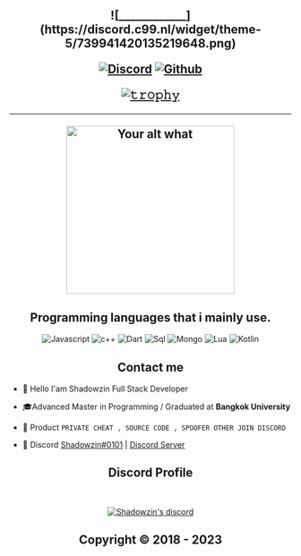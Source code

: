 <h2 align="center">
<p align="center">
![____________](https://discord.c99.nl/widget/theme-5/739941420135219648.png)

<p align="center">
    <a href="https://discord.com/users/943374631644045363">
   <img alt="Discord" src="https://img.shields.io/badge/Discord-Fnoberz%230001-7289DA?style=for-the-badge&logo=discord&logoColor=7289DA&logoWidth=10&labelColor=000'"></a>  
  <a href="https://github.com/ShadowzinOFC?">
   <img alt="Github" src="https://img.shields.io/github/followers/Fnoberz?color=7289DA&logo=github&label=Followers&style=for-the-badge&logoWidth=10&labelColor=000'"></a>   
  
  
[![𝚝𝚛𝚘𝚙𝚑𝚢](https://github-profile-trophy.vercel.app/?username=Fnoberz&column=8&margin-w=10&margin-h=0&no-bg=true&no-frame=true&theme=dark_dimmed)](https://github.com/ryo-ma)

  ----


<p align="center">
<img src="https://readme-spotify-status-liart.vercel.app/api/run-spotify-status" alt="Your alt what" width="300" align/>
</p>


<h2 align="center">Programming languages that i mainly use.</h2>
<p align="center">
  <img alt="Javascript" src="https://img.shields.io/badge/-JavaScript-090909?style=for-the-badge&logo=JavaScript&logoColor=E9D54D"></a> 
  <img alt="c++" src="https://img.shields.io/badge/-C++-090909?style=for-the-badge&logo=C%2b%2b&logoColor=6296CC"></a> 
  <img alt="Dart" src="https://img.shields.io/badge/-Dart-090909?style=for-the-badge&logo=dart&logoColor=097CDB"></a>    
  <img alt="Sql" src="https://img.shields.io/badge/-Sql-090909?style=for-the-badge&logo=mysql&logoColor=00648B"></a> 
  <img alt="Mongo" src="https://img.shields.io/badge/-MongoDB-090909?style=for-the-badge&logo=MongoDB&logoColor=00648B"></a>
  <img alt="Lua" src="https://img.shields.io/badge/-LUA-090909?style=for-the-badge&logo=Lua&logoColor=00648B"></a>
  <img alt="Kotlin" src="https://img.shields.io/badge/-Kotlin-090909?style=for-the-badge&logo=Kotlin&logoColor=00648B"></a> 
</p>
  

<h2 align="center">Contact me</h2>

- 👋 Hello I'am Shadowzin Full Stack Developer

- 🎓Advanced Master in Programming / Graduated at **Bangkok University**

- 🛒 Product `PRIVATE CHEAT , SOURCE CODE , SPOOFER OTHER JOIN DISCORD`

- 💬 Discord [Shadowzin#0101](https://discord.com/users/739941420135219648) | [Discord Server](https://discord.gg/7PQVQG9cv2)




<h2 align="center">Discord Profile</h2><br>
  <p align="center">
    <a href="https://discord.gg/7PQVQG9cv2">
        <img title="Shadowzin Community" alt="Shadowzin's discord" src="https://discord.c99.nl/widget/theme-5/739941420135219648.png"/>
    </a>
</p>

</p>

<h2 align="center"> Copyright © 2018 - 2023  
